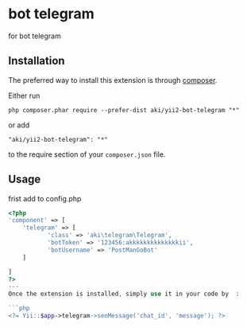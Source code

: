 bot telegram
============
for bot telegram

Installation
------------

The preferred way to install this extension is through [composer](http://getcomposer.org/download/).

Either run

```
php composer.phar require --prefer-dist aki/yii2-bot-telegram "*"
```

or add

```
"aki/yii2-bot-telegram": "*"
```

to the require section of your `composer.json` file.


Usage
-----
frist add to config.php
```php
<?php
'component' => [
	'telegram' => [
           'class' => 'aki\telegram\Telegram',
           'botToken' => '123456:akkkkkkkkkkkkkkii',
           'botUsername' => 'PostManGoBot'
    ]

]
?>
---
Once the extension is installed, simply use it in your code by  :

```php
<?= Yii::$app->telegram->senMessage('chat_id', 'message'); ?>